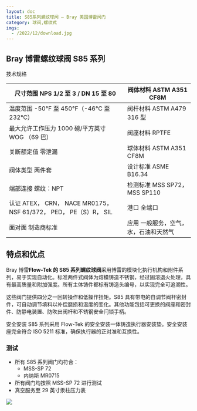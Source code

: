 ```yaml
---
layout: doc
title: S85系列螺纹球阀 – Bray 美国博雷阀门
category: 球阀,螺纹式
imgs:
  - /2022/12/download.jpg
---
```


## Bray 博雷螺纹球阀 S85 系列

技术规格

| 尺寸范围 NPS 1/2 至 3 / DN 15 至 80                               | 阀体材料 ASTM A351 CF8M               |
| ----------------------------------------------------------------- | ------------------------------------- |
| 温度范围 \-50°F 至 450°F（-46°C 至 232°C）                        | 阀杆材料 ASTM A479 316 型             |
| 最大允许工作压力 1000 磅/平方英寸 WOG （69 巴）                   | 阀座材料 RPTFE                        |
| 关断额定值 零泄漏                                                 | 球体材料 ASTM A351 CF8M               |
| 阀体类型 两件套                                                   | 设计标准 ASME B16.34                  |
| 端部连接 螺纹：NPT                                                | 检测标准 MSS SP72， MSS SP110         |
| 认证 ATEX， CRN， NACE MR0175， NSF 61/372， PED， PE（S）R， SIL | 港口 全端口                           |
| 面对面 制造商标准                                                 | 应用 一般服务，空气，水，石油和天然气 |

## 特点和优点

Bray 博雷**Flow-Tek 的 S85 系列螺纹球阀**采用博雷的模块化执行机构和附件系列，易于实现自动化。标准两件式阀体为熔模铸造不锈钢，经过固溶退火处理，具有最高质量和附加强度。所有主体铸件都标有铸造头编号，以实现完全可追溯性。

这些阀门提供四分之一回转操作和低操作扭矩。S85 具有带电的自调节阀杆密封件，可自动调节填料以补偿磨损和温度的变化。其他功能包括可更换的阀座和密封件、防静电装置、防吹出阀杆和不锈钢安全闩锁手柄。

安全安装 S85 系列采用 Flow-Tek 的安全安装一体铸造执行器安装垫。安全安装座完全符合 ISO 5211 标准，确保执行器的正对准和互换性。

### 测试

- 所有 S85 系列阀门均符合：
  - MSS-SP 72
  - 内纳斯 MR0715
- 所有阀门均按照 MSS-SP 72 进行测试
- 真空服务至 29 英寸汞柱压力表

![](/2022/12/%E6%88%AA%E5%B1%8F2022-12-12-%E4%B8%8A%E5%8D%8810.07.18-1024x765.png)
